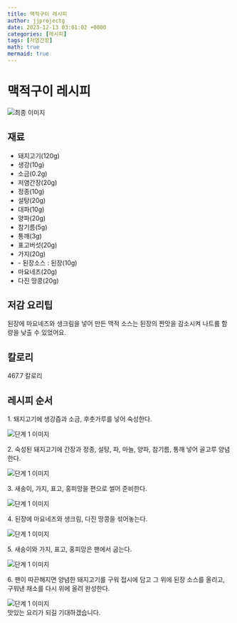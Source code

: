```yaml
---
title: 맥적구이 레시피
author: jjprojectg
date: 2023-12-13 03:01:02 +0000
categories: [레시피]
tags: [저염간장]
math: true
mermaid: true
---
```

<meta name="og:type" content="website"/>
<meta charset="UTF-8"/>
<div class="header">
  <h1>맥적구이 레시피</h1>
</div>

<div class="container my-4">
  <div class="row">
    <div class="col-12 col-md-6">
      <div class="recipe-image">
        <img src="http://www.foodsafetykorea.go.kr/uploadimg/cook/10_00472_2.png" class="step-image" alt="최종 이미지"/>
      </div>
    </div>
    <div class="col-12 col-md-6">
      <div class="ingredients">
        <h2>재료</h2>
        <ul class="card">
          <li> 돼지고기(120g) </li>
          <li>  생강(10g) </li>
          <li>  소금(0.2g) </li>
          <li> 저염간장(20g) </li>
          <li>  정종(10g) </li>
          <li>  설탕(20g) </li>
          <li>  대파(10g) </li>
          <li> 양파(20g) </li>
          <li>  참기름(5g) </li>
          <li>  통깨(3g) </li>
          <li> 표고버섯(20g) </li>
          <li>  가지(20g) </li>
          <li> - 된장소스 : 된장(10g) </li>
          <li>  마요네즈(20g) </li>
          <li> 다진 땅콩(20g) </li>
</ul>
      </div>
    </div>
    <div class="col-12 col-md-6">
      <div class="ingredients">
        <h2>저감 요리팁</h2>
        <div class="card"> 
          <p>
            된장에 마요네즈와 생크림을 넣어 만든 맥적 소스는 된장의 짠맛을 감소시켜 나트륨 함량을 낮출 수 있었어요.
          </p>
        </div>
      </div>
      <div class="ingredients">
        <h2>칼로리</h2>
        <div class="card"> 
          <p>
            467.7 칼로리
          </p>
        </div>
      </div>
    </div>
  </div>

  <h2 class="my-4">레시피 순서</h2>
  <div class="card recipe-card">
    <div class="card-body recipe-step">
      <p class="card-text step-description">1. 돼지고기에 생강즙과 소금, 후춧가루를
넣어 숙성한다.</p>
      <img src="http://www.foodsafetykorea.go.kr/uploadimg/cook/20_00472_1.png" alt="단계 1 이미지" class="step-image"/>
    </div>
  </div>
  <div class="card recipe-card">
    <div class="card-body recipe-step">
      <p class="card-text step-description">2. 숙성된 돼지고기에 간장과 정종, 설탕,
파, 마늘, 양파, 참기름, 통깨 넣어
골고루 양념한다.</p>
      <img src="http://www.foodsafetykorea.go.kr/uploadimg/cook/20_00472_2.png" alt="단계 1 이미지" class="step-image"/>
    </div>
  </div>
  <div class="card recipe-card">
    <div class="card-body recipe-step">
      <p class="card-text step-description">3. 새송이, 가지, 표고, 홍피망을 편으로
썰어 준비한다.</p>
      <img src="http://www.foodsafetykorea.go.kr/uploadimg/cook/20_00472_3.png" alt="단계 1 이미지" class="step-image"/>
    </div>
  </div>
  <div class="card recipe-card">
    <div class="card-body recipe-step">
      <p class="card-text step-description">4. 된장에 마요네즈와 생크림, 다진
땅콩을 섞어놓는다.</p>
      <img src="http://www.foodsafetykorea.go.kr/uploadimg/cook/20_00472_4.png" alt="단계 1 이미지" class="step-image"/>
    </div>
  </div>
  <div class="card recipe-card">
    <div class="card-body recipe-step">
      <p class="card-text step-description">5. 새송이와 가지, 표고, 홍피망은 팬에서
굽는다.</p>
      <img src="http://www.foodsafetykorea.go.kr/uploadimg/cook/20_00472_5.png" alt="단계 1 이미지" class="step-image"/>
    </div>
  </div>
  <div class="card recipe-card">
    <div class="card-body recipe-step">
      <p class="card-text step-description">6. 팬이 따끈해지면 양념한 돼지고기를
구워 접시에 담고 그 위에 된장 소스를
올리고, 구워낸 채소를 다시 위에 올려
완성한다.</p>
      <img src="http://www.foodsafetykorea.go.kr/uploadimg/cook/20_00472_6.png" alt="단계 1 이미지" class="step-image"/>
    </div>
  </div>

</div>
맛있는 요리가 되길 기대하겠습니다.
